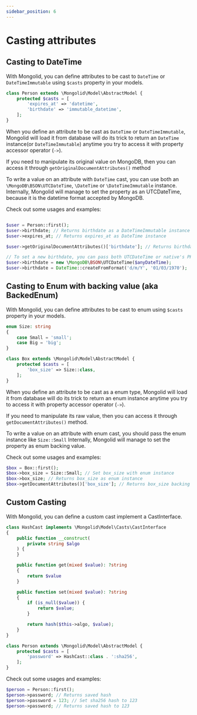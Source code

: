 ```yaml
---
sidebar_position: 6
---
```


# Casting attributes

## Casting to DateTime


With Mongolid, you can define attributes to be cast to `DateTime` or `DateTimeImmutable` using `$casts` property in your models. 

```php
class Person extends \Mongolid\Model\AbstractModel {
    protected $casts = [
        'expires_at' => 'datetime',
        'birthdate' => 'immutable_datetime',        
    ];
}
```

When you define an attribute to be cast as `DateTime` or `DateTimeImmutable`, Mongolid will load it from database will do its trick to return an `DateTime` instance(or `DateTimeImmutable`)  anytime you try to access it with property accessor operator (`->`).

If you need to manipulate its original value on MongoDB, then you can access it through `getOriginalDocumentAttributes()` method

To write a value on an attribute with `DateTime` cast, you can use both an `\MongoDB\BSON\UTCDateTime`, `\DateTime` or `\DateTimeImmutable` instance.
Internally, Mongolid will manage to set the property as an UTCDateTime, because it is the datetime format accepted by MongoDB.

Check out some usages and examples:

```php

$user = Person::first();
$user->birthdate; // Returns birthdate as a DateTimeImmutable instance
$user->expires_at; // Returns expires_at as DateTime instance

$user->getOriginalDocumentAttributes()['birthdate']; // Returns birthdate as an \MongoDB\BSON\UTCDateTime instance

// To set a new birthdate, you can pass both UTCDateTime or native's PHP DateTime
$user->birthdate = new \MongoDB\BSON\UTCDateTime($anyDateTime);
$user->birthdate = DateTime::createFromFormat('d/m/Y', '01/03/1970');
```

## Casting to Enum with backing value (aka BackedEnum)

With Mongolid, you can define attributes to be cast to enum using `$casts` property in your models. 

```php
enum Size: string
{
    case Small = 'small';
    case Big = 'big';
}

class Box extends \Mongolid\Model\AbstractModel {
    protected $casts = [
        'box_size' => Size::class,
    ];
}
```

When you define an attribute to be cast as a enum type, Mongolid will load it from database will do its trick to return an enum instance anytime you try to access it with property accessor operator (`->`).

If you need to manipulate its raw value, then you can access it through `getDocumentAttributes()` method.

To write a value on an attribute with enum cast, you should pass the enum instance like `Size::Small`
Internally, Mongolid will manage to set the property as enum backing value.

Check out some usages and examples:

```php
$box = Box::first();
$box->box_size = Size::Small; // Set box_size with enum instance
$box->box_size; // Returns box_size as enum instance
$box->getDocumentAttributes()['box_size']; // Returns box_size backing value
```

## Custom Casting

With Mongolid, you can define a custom cast implement a CastInterface.

```php
class HashCast implements \Mongolid\Model\Casts\CastInterface
{
    public function __construct(
        private string $algo
    ) {
    }

    public function get(mixed $value): ?string
    {
        return $value
    }

    public function set(mixed $value): ?string
    {
        if (is_null($value)) {
            return $value;
        }

        return hash($this->algo, $value);     
    } 
}

class Person extends \Mongolid\Model\AbstractModel {
    protected $casts = [
        'password' => HashCast::class . ':sha256',
    ];
}
```

Check out some usages and examples:
```php
$person = Person::first();
$person->password; // Returns saved hash
$person->password = 123; // Set sha256 hash to 123
$person->password; // Returns saved hash to 123
```
